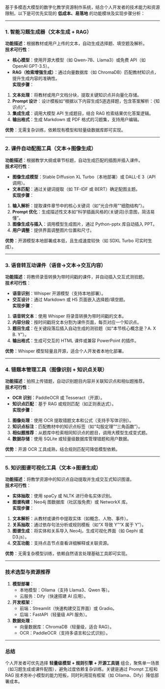 基于多模态大模型的数字化教学资源制作系统，结合个人开发者的技术能力和资源限制，以下是可优先实现的 **低成本、易落地** 的功能模块及实现步骤分析：

---

### **1. 智能习题生成器（文本生成 + RAG）**  
**功能描述**：根据教材或用户上传的文本，自动生成选择题、填空题及解析。  
**技术可行性**：  
- **核心模型**：使用开源大模型（如 Qwen-7B、Llama3）或免费 API（如 OpenAI GPT-3.5）。  
- **RAG（检索增强生成）**：通过向量数据库（如 ChromaDB）匹配教材知识点，提升生成内容的准确性。  
**实现步骤**：  
1. **文本处理**：将教材或用户文档分块，提取关键知识点并向量化存储。  
2. **Prompt 设计**：设计模板如“根据以下内容生成5道选择题，包含答案解析：{知识点}”。  
3. **集成生成**：调用大模型 API 生成题目，结合 RAG 检索结果优化答案逻辑。  
4. **输出格式**：生成 Markdown 或 PDF 格式的习题集，支持用户编辑。  

**优势**：无需复杂训练，依赖现有模型和轻量级数据库即可实现。

---

### **2. 课件自动配图工具（文本→图像生成）**  
**功能描述**：根据教学大纲或章节标题，自动生成匹配的插图并插入课件。  
**技术可行性**：  
- **图像生成模型**：Stable Diffusion XL Turbo（本地部署）或 DALL-E 3（API 调用）。  
- **文本匹配**：通过关键词提取（如 TF-IDF 或 BERT）确定配图主题。  
**实现步骤**：  
1. **输入解析**：提取课件章节中的核心关键词（如“光合作用”“细胞结构”）。  
2. **Prompt 优化**：生成描述性文本如“科学插画风格的{关键词}示意图，简洁易懂”。  
3. **图像生成与插入**：调用模型生成图片，通过 Python-pptx 库自动插入 PPT。  
4. **用户调整**：提供界面调整图片位置和尺寸。  

**优势**：开源模型本地部署成本低，且生成速度较快（如 SDXL Turbo 可实时生成）。

---

### **3. 语音转互动课件（语音→文本→交互内容）**  
**功能描述**：将教师录音转换为带时间戳的课件，并自动插入交互式测验题。  
**技术可行性**：  
- **语音识别**：Whisper 开源模型（支持本地部署）。  
- **交互设计**：通过 Markdown 或 H5 页面嵌入选择题/填空题。  
**实现步骤**：  
1. **语音转文本**：使用 Whisper 将录音转换为带时间戳的文本。  
2. **内容分段**：按时间戳将文本分割为课件页面，每页对应一个知识点。  
3. **题目生成**：在关键段落后插入自动生成的测验题（如“本节核心概念是？A. X B. Y”）。  
4. **输出格式**：生成可交互的 HTML 课件或兼容 PowerPoint 的插件。  

**优势**：Whisper 模型轻量且开源，适合个人开发者本地化部署。

---

### **4. 错题本管理工具（图像识别 + 知识点关联）**  
**功能描述**：拍照上传错题，自动识别题目内容并关联知识点和相似题推荐。  
**技术可行性**：  
- **OCR 识别**：PaddleOCR 或 Tesseract（开源）。  
- **知识点匹配**：基于 RAG 或规则匹配（如正则表达式）。  
**实现步骤**：  
1. **图像处理**：使用 OCR 提取错题文本和公式（支持手写体识别）。  
2. **知识点标注**：匹配教材中的知识点标签（如“勾股定理”“三角函数”）。  
3. **相似题推荐**：从题库中检索相同知识点的题目，调用大模型生成变式题。  
4. **数据存储**：使用 SQLite 或轻量级数据库管理错题和用户数据。  

**优势**：开源 OCR 工具成熟，结合规则匹配可降低模型依赖。

---

### **5. 知识图谱可视化工具（文本→图谱生成）**  
**功能描述**：将教学资源中的知识点自动提取并生成交互式知识图谱。  
**技术可行性**：  
- **实体抽取**：使用 spaCy 或 NLTK 进行命名实体识别。  
- **图谱构建**：Neo4j 图数据库（社区版免费）或 NetworkX 库。  
**实现步骤**：  
1. **文本解析**：从教材或课件中提取实体（如概念、人物、事件）。  
2. **关系抽取**：通过依存句法分析或规则模板（如“X 导致 Y”“X 属于 Y”）。  
3. **图谱生成**：将实体和关系导入 Neo4j，生成可视化界面（如 Gephi 或 D3.js）。  
4. **交互功能**：支持点击节点查看详细解释或关联资源。  

**优势**：无需复杂模型训练，依赖自然语言处理基础工具即可实现。

---

### **技术选型与资源推荐**  
1. **模型部署**：  
   - 本地模型：Ollama（支持 Llama3、Qwen 等）。  
   - 云服务：Dify（快速搭建 AI 应用）。  
2. **开发框架**：  
   - 前端：Streamlit（快速构建交互界面）或 Gradio。  
   - 后端：FastAPI（轻量级 API 服务）。  
3. **数据处理**：  
   - 向量数据库：ChromaDB（轻量级，适合 RAG）。  
   - OCR：PaddleOCR（支持多语言和公式识别）。  

---

### **总结**  
个人开发者可优先选择 **轻量级模型 + 规则引擎 + 开源工具链** 组合，聚焦单一场景（如习题生成或课件配图），避免过度依赖复杂训练。关键是通过 Prompt 工程和 RAG 技术弥补小模型的能力短板，同时利用现有框架（如 Ollama、Dify）降低部署成本。